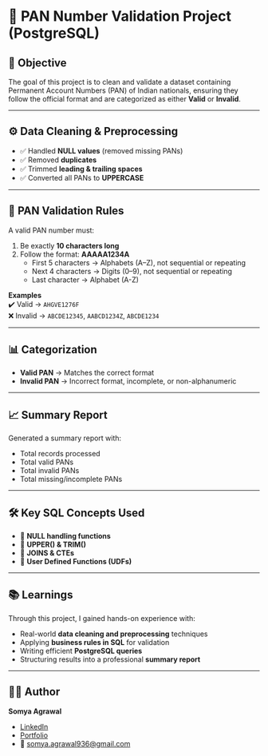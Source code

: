 # 🧾 PAN Number Validation Project (PostgreSQL)

## 📌 Objective
The goal of this project is to clean and validate a dataset containing Permanent Account Numbers (PAN) of Indian nationals, ensuring they follow the official format and are categorized as either **Valid** or **Invalid**.

---

## ⚙️ Data Cleaning & Preprocessing
- ✅ Handled **NULL values** (removed missing PANs)
- ✅ Removed **duplicates**
- ✅ Trimmed **leading & trailing spaces**
- ✅ Converted all PANs to **UPPERCASE**

---

## 📝 PAN Validation Rules
A valid PAN number must:
1. Be exactly **10 characters long**
2. Follow the format: **AAAAA1234A**
   - First 5 characters → Alphabets (A–Z), not sequential or repeating  
   - Next 4 characters → Digits (0–9), not sequential or repeating  
   - Last character → Alphabet (A-Z) 

**Examples**  
✔️ Valid → `AHGVE1276F`  
❌ Invalid → `ABCDE12345`, `AABCD1234Z`, `ABCDE1234`  

---

## 📊 Categorization
- **Valid PAN** → Matches the correct format  
- **Invalid PAN** → Incorrect format, incomplete, or non-alphanumeric  

---

## 📈 Summary Report
Generated a summary report with:
- Total records processed  
- Total valid PANs  
- Total invalid PANs  
- Total missing/incomplete PANs  

---

## 🛠️ Key SQL Concepts Used
- 🔹 **NULL handling functions**  
- 🔹 **UPPER() & TRIM()**  
- 🔹 **JOINS & CTEs**  
- 🔹 **User Defined Functions (UDFs)**  

---

## 📚 Learnings
Through this project, I gained hands-on experience with:
- Real-world **data cleaning and preprocessing** techniques  
- Applying **business rules in SQL** for validation  
- Writing efficient **PostgreSQL queries**  
- Structuring results into a professional **summary report**  

---

## 👩‍💻 Author
**Somya Agrawal**  
- [LinkedIn](https://www.linkedin.com/in/somya-agrawal-analyst/)  
- [Portfolio](https://www.zapfolio.in/somya_agrawal936-bdark)  
- 📧 somya.agrawal936@gmail.com  

